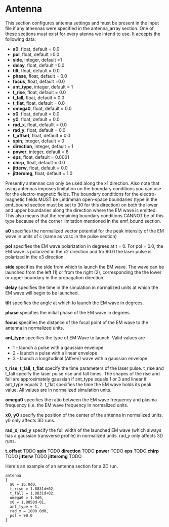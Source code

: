 # Antenna

This section configures antenna settings and must be present in the
input file if any atnennas were specified in the antenna_array section.
One of these sections must exist for every atenna we intend to use. It
accepts the following data:

- **a0**, float, default = 0.0
- **pol**, float, default =0.0
- **side**, integer, default =1
- **delay**, float, default =0.0
- **tilt**, float, default = 0.0
- **phase**, float, default = 0.0
- **focus**, float, default =0.0
- **ant_type**, integer, default = 1
- **t_rise**, float, default = 0.0
- **t_fall**, float, default = 0.0
- **t_flat**, float, default = 0.0
- **omega0**, float, default = 0.0
- **x0**, float, default = 0.0
- **y0**, float, default = 0.0
- **rad_x**, float, defaullt = 0.0
- **rad_y**, float, default = 0.0
- **t_offset**, float, default = 0.0
- **spin**, integer, default = 0
- **direction**, integer, default = 1
- **power**, integer, default = 8
- **eps**, float, default = 0.0001
- **chirp**, float, default = 0.0
- **jitterw**, float, default = 0.0
- **jitteromg**, float, default = 1.0

Presently antennas can only be used along the x1 direction. Also note
that using antennas imposes limitation on the boundary conditions you
can use for the electro-magnetic fields. The boundary conditions for the
electro-magnetic fields MUST be Lindmman open-space boundaries (type in
the emf_bound section must be set to 30 for this direction) on both the
lower and upper boundaries along the direction where the EM wave is
emitted. This also means that the remaining boundary conditions CANNOT
be of this type because of the corner limitation mentioned in the
emf_bound section.

**a0** specifies the normalized vector potential for the peak intensity
of the EM wave in units of c (same as vosc in the pulse section)

**pol** specifies the EM wave polarization in degrees at t = 0. For pol
= 0.0, the EM wave is polarized in the x2 direction and for 90.0 the
laser pulse is polarized in the x3 direction.

**side** specifies the side from which to launch the EM wave. The wave
can be launched from the left (1) or from the right (2), corresponding
the the lower or upper boundary in the propagation direction.

**delay** specifies the time in the simulation in normalized units at
which the EM wave will begin to be launched.

**tilt** specifies the angle at which to launch the EM wave in degrees.

**phase** specifies the initial phase of the EM wave in degrees.

**focus** specifies the distance of the focal point of the EM wave to
the antenna in normalized units.

**ant_type** specifies the type of EM Wave to launch. Valid values are

- 1 - launch a pulse with a gaussian envelope
- 2 - launch a pulse with a linear envelope
- 3 - launch a longitudinal (Alfven) wave with a gaussian envelope

**t_rise**, **t_fall**, **t_flat** specify the time parameters of the
laser pulse. t_rise and t_fall specify the laser pulse rise and fall
times. The shapes of the rise and fall are approximately gaussian if
ant_type equals 1 or 3 and linear if ant_type equals 2. t_flat specifies
the time the EM wave holds its peak value. All values are in normalized
simulation units.

**omega0** specifies the ratio between the EM wave frequency and plasma
frequency (i.e. the EM wave frequency in normalized units.

**x0**, **y0** specify the position of the center of the antenna in
normalized units. y0 only affects 3D runs.

**rad_x**, **rad_y** specify the full width of the launched EM wave
(which always has a gaussian transverse profile) in normalized units.
rad_y only affects 3D runs.

**t_offset** TODO
**spin** TODO
**direction** TODO
**power** TODO
**eps** TODO
**chirp** TODO
**jitterw** TODO
**jitteromg** TODO

Here's an example of an antenna section for a 2D run.

```text
antenna
{
  a0 = 16.0d0,
  t_rise = 1.8831d+02,
  t_fall = 1.8831d+02,
  omega0 = 1.0d0,
  x0 = 1.8850d-01,
  ant_type = 1,
  rad_x = 1000.0d0,
  pol = 90.0
}
````
